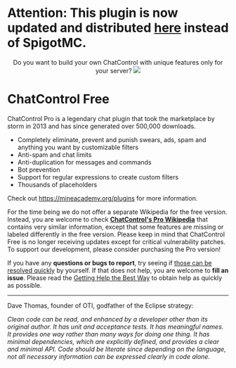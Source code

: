 # Attention: This plugin is now updated and distributed [here](https://github.com/kangarko/ChatControl-Free/releases) instead of SpigotMC.

<p align="center">
  Do you want to build your own ChatControl with unique features only for your server?
  <a href="https://mineacademy.org/gh-join">
    <img src="https://i.imgur.com/HGc2VG3.png" />
  </a>
</p>

# ChatControl Free
ChatControl Pro is a legendary chat plugin that took the marketplace by storm in 2013 and has since generated over 500,000 downloads.

* Completely eliminate, prevent and punish swears, ads, spam and anything you want by customizable filters
* Anti-spam and chat limits
* Anti-duplication for messages and commands
* Bot prevention
* Support for regular expressions to create custom filters
* Thousands of placeholders

Check out https://mineacademy.org/plugins for more information.

For the time being we do not offer a separate Wikipedia for the free version. Instead, you are welcome to check **[ChatControl's Pro Wikipedia](https://github.com/kangarko/ChatControl-Pro/wiki)** that contains very similar information, except that some features are missing or labeled differently in the free version. Please keep in mind that ChatControl Free is no longer receiving updates except for critical vulnerability patches. To support our development, please consider purchasing the Pro version!

If you have any **questions or bugs to report**, try seeing if [those can be resolved quickly](https://github.com/kangarko/ChatControl-Pro/wiki/Frequently-Asked-Questions) by yourself. If that does not help, you are welcome to **fill an issue**. Please read the [Getting Help the Best Way](https://github.com/kangarko/ChatControl-Pro/wiki/Getting-Help-the-Right-Way) to obtain help as quickly as possible.

<hr>

Dave Thomas, founder of OTI, godfather of the Eclipse strategy:

<i>Clean code can be read, and enhanced by a developer other than its original author. It has unit and acceptance tests. It has meaningful names. It provides one way rather than many ways for doing one thing. It has minimal dependencies, which are explicitly defined, and provides a clear and minimal API. Code should be literate since depending on the language, not all necessary information can be expressed clearly in code alone.</i>
